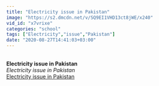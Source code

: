 ```yaml
---
title: "Electricity issue in Pakistan"
image: "https://s2.dmcdn.net/v/SQ9EI1VHD13ct8jWE/x240"
vid_id: "x7vrixe"
categories: "school"
tags: ["Electricity","issue","Pakistan"]
date: "2020-08-27T14:41:03+03:00"
---
```

<br><b>Electricity issue in Pakistan</b><br> <i>Electricity issue in Pakistan</i><br> <u>Electricity issue in Pakistan</u>
